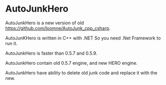 # AutoJunkHero

AutoJunkHero is a new version of old https://github.com/loomne/AutoJunk_cpp_csharp.

AutoJunKHero is written in C++ with .NET So you need .Net Framework to run it.

AutoJunkHero is faster than 0.5.7 and 0.5.9.

AutoJunkHero contain old 0.5.7 engine, and new HERO engine.

AutoJunkHero have ability to delete old junk code and replace it with the new.
